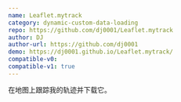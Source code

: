 ```yaml
---
name: Leaflet.mytrack
category: dynamic-custom-data-loading
repo: https://github.com/dj0001/Leaflet.mytrack
author: DJ
author-url: https://github.com/dj0001
demo: https://dj0001.github.io/Leaflet.mytrack/
compatible-v0:
compatible-v1: true
---
```


在地图上跟踪我的轨迹并下载它。
